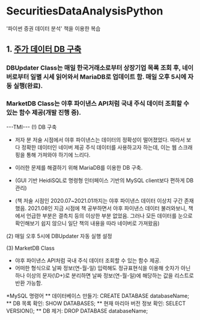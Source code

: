# SecuritiesDataAnalysisPython
'파이썬 증권 데이터 분석' 책을 이용한 복습


## 1. [주가 데이터 DB 구축](https://github.com/inandout-kr/SecuritiesDataAnalysisPython/tree/main/code/Stock_Price_API/HanStock)
### DBUpdater Class는 매일 한국거래소로부터 상장기업 목록 조회 후, 네이버로부터 일별 시세 읽어와서 MariaDB로 업데이트 함. 매일 오후 5시에 자동 실행(완료).

### MarketDB Class는 야후 파이낸스 API처럼 국내 주식 데이터 조회할 수 있는 함수 제공(개발 진행 중).

---TMI---
(!) DB 구축

* 저자 분 저술 시점에서 야후 파이낸스는 데이터의 정확성이 떨어졌었다. 따라서 보다 정확한 데이터인 네이버 제공 주식 데이터를 사용하고자 하는데, 이는 웹 스크래핑을 통해 가져와야 하기에 느리다.

* 이러한 문제를 해결하기 위해 MariaDB를 이용한 DB 구축.

* (GUI 기반 HeidiSQL로 명령형 인터페이스 기반의 MySQL client보다 편하게 DB 관리)

* (책 저술 시점인 2020.07~2021.01까지는 야후 파이낸스 데이터 이상치 구간 존재했음. 2021.08인 지금 시점에 책 공부하면서 야후 파이낸스 데이터 불러와보니, 책에서 언급한 부분은 결측치 등의 이상한 부분 없었음. 그러나 모든 데이터를 눈으로 확인해보기 쉽지 않으니 일단 책의 내용을 따라 네이버로 가져왔음)


(2) 매일 오후 5시에 DBUpdater 자동 실행 설정


(3) MarketDB Class

* 야후 파이낸스 API처럼 국내 주식 데이터 조회할 수 있는 함수 제공.
* 어떠한 형식으로 날짜 정보(연-월-일) 입력해도 정규표현식을 이용해 숫자가 아닌 하나 이상의 문자(\D+)로 분리하면 날짜 정보(연-월-일)에 해당하는 값을 리스트로 반환 가능함.


*MySQL 명령어
** 데이터베이스 만들기: CREATE DATABASE databaseName;
** DB 목록 확인: SHOW DATABASES;
** 현재 마리아 버전 정보 확인: SELECT VERSION();
** DB 제거: DROP DATABASE databaseName;
